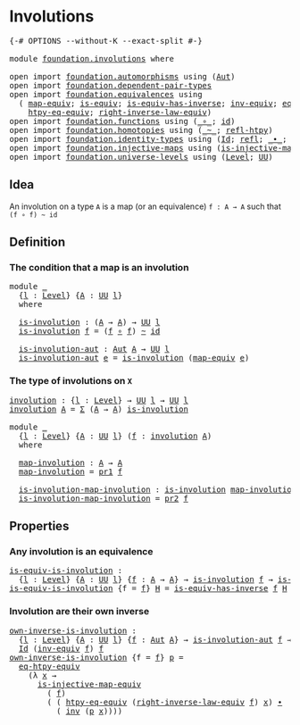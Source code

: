 # Involutions

<pre class="Agda"><a id="24" class="Symbol">{-#</a> <a id="28" class="Keyword">OPTIONS</a> <a id="36" class="Pragma">--without-K</a> <a id="48" class="Pragma">--exact-split</a> <a id="62" class="Symbol">#-}</a>

<a id="67" class="Keyword">module</a> <a id="74" href="foundation.involutions.html" class="Module">foundation.involutions</a> <a id="97" class="Keyword">where</a>

<a id="104" class="Keyword">open</a> <a id="109" class="Keyword">import</a> <a id="116" href="foundation.automorphisms.html" class="Module">foundation.automorphisms</a> <a id="141" class="Keyword">using</a> <a id="147" class="Symbol">(</a><a id="148" href="foundation.automorphisms.html#1210" class="Function">Aut</a><a id="151" class="Symbol">)</a>
<a id="153" class="Keyword">open</a> <a id="158" class="Keyword">import</a> <a id="165" href="foundation.dependent-pair-types.html" class="Module">foundation.dependent-pair-types</a>
<a id="197" class="Keyword">open</a> <a id="202" class="Keyword">import</a> <a id="209" href="foundation.equivalences.html" class="Module">foundation.equivalences</a> <a id="233" class="Keyword">using</a>
  <a id="241" class="Symbol">(</a> <a id="243" href="foundation-core.equivalences.html#1807" class="Function">map-equiv</a><a id="252" class="Symbol">;</a> <a id="254" href="foundation-core.equivalences.html#1542" class="Function">is-equiv</a><a id="262" class="Symbol">;</a> <a id="264" href="foundation-core.equivalences.html#2999" class="Function">is-equiv-has-inverse</a><a id="284" class="Symbol">;</a> <a id="286" href="foundation-core.equivalences.html#5707" class="Function">inv-equiv</a><a id="295" class="Symbol">;</a> <a id="297" href="foundation.equivalences.html#13465" class="Function">eq-htpy-equiv</a><a id="310" class="Symbol">;</a>
    <a id="316" href="foundation.equivalences.html#13602" class="Function">htpy-eq-equiv</a><a id="329" class="Symbol">;</a> <a id="331" href="foundation.equivalences.html#15419" class="Function">right-inverse-law-equiv</a><a id="354" class="Symbol">)</a>
<a id="356" class="Keyword">open</a> <a id="361" class="Keyword">import</a> <a id="368" href="foundation.functions.html" class="Module">foundation.functions</a> <a id="389" class="Keyword">using</a> <a id="395" class="Symbol">(</a><a id="396" href="foundation-core.functions.html#407" class="Function Operator">_∘_</a><a id="399" class="Symbol">;</a> <a id="401" href="foundation-core.functions.html#309" class="Function">id</a><a id="403" class="Symbol">)</a>
<a id="405" class="Keyword">open</a> <a id="410" class="Keyword">import</a> <a id="417" href="foundation.homotopies.html" class="Module">foundation.homotopies</a> <a id="439" class="Keyword">using</a> <a id="445" class="Symbol">(</a><a id="446" href="foundation-core.homotopies.html#545" class="Function Operator">_~_</a><a id="449" class="Symbol">;</a> <a id="451" href="foundation-core.homotopies.html#710" class="Function">refl-htpy</a><a id="460" class="Symbol">)</a>
<a id="462" class="Keyword">open</a> <a id="467" class="Keyword">import</a> <a id="474" href="foundation.identity-types.html" class="Module">foundation.identity-types</a> <a id="500" class="Keyword">using</a> <a id="506" class="Symbol">(</a><a id="507" href="foundation-core.identity-types.html#641" class="Datatype">Id</a><a id="509" class="Symbol">;</a> <a id="511" href="foundation-core.identity-types.html#694" class="InductiveConstructor">refl</a><a id="515" class="Symbol">;</a> <a id="517" href="foundation-core.identity-types.html#1239" class="Function Operator">_∙_</a><a id="520" class="Symbol">;</a> <a id="522" href="foundation-core.identity-types.html#1552" class="Function">inv</a><a id="525" class="Symbol">)</a>
<a id="527" class="Keyword">open</a> <a id="532" class="Keyword">import</a> <a id="539" href="foundation.injective-maps.html" class="Module">foundation.injective-maps</a> <a id="565" class="Keyword">using</a> <a id="571" class="Symbol">(</a><a id="572" href="foundation.injective-maps.html#3001" class="Function">is-injective-map-equiv</a><a id="594" class="Symbol">)</a>
<a id="596" class="Keyword">open</a> <a id="601" class="Keyword">import</a> <a id="608" href="foundation.universe-levels.html" class="Module">foundation.universe-levels</a> <a id="635" class="Keyword">using</a> <a id="641" class="Symbol">(</a><a id="642" href="Agda.Primitive.html#597" class="Postulate">Level</a><a id="647" class="Symbol">;</a> <a id="649" href="foundation-core.universe-levels.html#222" class="Primitive">UU</a><a id="651" class="Symbol">)</a>
</pre>
## Idea

An involution on a type `A` is a map (or an equivalence) `f : A → A` such that `(f ∘ f) ~ id`

## Definition

### The condition that a map is an involution

<pre class="Agda"><a id="832" class="Keyword">module</a> <a id="839" href="foundation.involutions.html#839" class="Module">_</a>
  <a id="843" class="Symbol">{</a><a id="844" href="foundation.involutions.html#844" class="Bound">l</a> <a id="846" class="Symbol">:</a> <a id="848" href="Agda.Primitive.html#597" class="Postulate">Level</a><a id="853" class="Symbol">}</a> <a id="855" class="Symbol">{</a><a id="856" href="foundation.involutions.html#856" class="Bound">A</a> <a id="858" class="Symbol">:</a> <a id="860" href="foundation-core.universe-levels.html#222" class="Primitive">UU</a> <a id="863" href="foundation.involutions.html#844" class="Bound">l</a><a id="864" class="Symbol">}</a>
  <a id="868" class="Keyword">where</a>

  <a id="877" href="foundation.involutions.html#877" class="Function">is-involution</a> <a id="891" class="Symbol">:</a> <a id="893" class="Symbol">(</a><a id="894" href="foundation.involutions.html#856" class="Bound">A</a> <a id="896" class="Symbol">→</a> <a id="898" href="foundation.involutions.html#856" class="Bound">A</a><a id="899" class="Symbol">)</a> <a id="901" class="Symbol">→</a> <a id="903" href="foundation-core.universe-levels.html#222" class="Primitive">UU</a> <a id="906" href="foundation.involutions.html#844" class="Bound">l</a>
  <a id="910" href="foundation.involutions.html#877" class="Function">is-involution</a> <a id="924" href="foundation.involutions.html#924" class="Bound">f</a> <a id="926" class="Symbol">=</a> <a id="928" class="Symbol">(</a><a id="929" href="foundation.involutions.html#924" class="Bound">f</a> <a id="931" href="foundation-core.functions.html#407" class="Function Operator">∘</a> <a id="933" href="foundation.involutions.html#924" class="Bound">f</a><a id="934" class="Symbol">)</a> <a id="936" href="foundation-core.homotopies.html#545" class="Function Operator">~</a> <a id="938" href="foundation-core.functions.html#309" class="Function">id</a>

  <a id="944" href="foundation.involutions.html#944" class="Function">is-involution-aut</a> <a id="962" class="Symbol">:</a> <a id="964" href="foundation.automorphisms.html#1210" class="Function">Aut</a> <a id="968" href="foundation.involutions.html#856" class="Bound">A</a> <a id="970" class="Symbol">→</a> <a id="972" href="foundation-core.universe-levels.html#222" class="Primitive">UU</a> <a id="975" href="foundation.involutions.html#844" class="Bound">l</a>
  <a id="979" href="foundation.involutions.html#944" class="Function">is-involution-aut</a> <a id="997" href="foundation.involutions.html#997" class="Bound">e</a> <a id="999" class="Symbol">=</a> <a id="1001" href="foundation.involutions.html#877" class="Function">is-involution</a> <a id="1015" class="Symbol">(</a><a id="1016" href="foundation-core.equivalences.html#1807" class="Function">map-equiv</a> <a id="1026" href="foundation.involutions.html#997" class="Bound">e</a><a id="1027" class="Symbol">)</a>
</pre>
### The type of involutions on `X`

<pre class="Agda"><a id="involution"></a><a id="1078" href="foundation.involutions.html#1078" class="Function">involution</a> <a id="1089" class="Symbol">:</a> <a id="1091" class="Symbol">{</a><a id="1092" href="foundation.involutions.html#1092" class="Bound">l</a> <a id="1094" class="Symbol">:</a> <a id="1096" href="Agda.Primitive.html#597" class="Postulate">Level</a><a id="1101" class="Symbol">}</a> <a id="1103" class="Symbol">→</a> <a id="1105" href="foundation-core.universe-levels.html#222" class="Primitive">UU</a> <a id="1108" href="foundation.involutions.html#1092" class="Bound">l</a> <a id="1110" class="Symbol">→</a> <a id="1112" href="foundation-core.universe-levels.html#222" class="Primitive">UU</a> <a id="1115" href="foundation.involutions.html#1092" class="Bound">l</a>
<a id="1117" href="foundation.involutions.html#1078" class="Function">involution</a> <a id="1128" href="foundation.involutions.html#1128" class="Bound">A</a> <a id="1130" class="Symbol">=</a> <a id="1132" href="foundation-core.dependent-pair-types.html#502" class="Record">Σ</a> <a id="1134" class="Symbol">(</a><a id="1135" href="foundation.involutions.html#1128" class="Bound">A</a> <a id="1137" class="Symbol">→</a> <a id="1139" href="foundation.involutions.html#1128" class="Bound">A</a><a id="1140" class="Symbol">)</a> <a id="1142" href="foundation.involutions.html#877" class="Function">is-involution</a>

<a id="1157" class="Keyword">module</a> <a id="1164" href="foundation.involutions.html#1164" class="Module">_</a>
  <a id="1168" class="Symbol">{</a><a id="1169" href="foundation.involutions.html#1169" class="Bound">l</a> <a id="1171" class="Symbol">:</a> <a id="1173" href="Agda.Primitive.html#597" class="Postulate">Level</a><a id="1178" class="Symbol">}</a> <a id="1180" class="Symbol">{</a><a id="1181" href="foundation.involutions.html#1181" class="Bound">A</a> <a id="1183" class="Symbol">:</a> <a id="1185" href="foundation-core.universe-levels.html#222" class="Primitive">UU</a> <a id="1188" href="foundation.involutions.html#1169" class="Bound">l</a><a id="1189" class="Symbol">}</a> <a id="1191" class="Symbol">(</a><a id="1192" href="foundation.involutions.html#1192" class="Bound">f</a> <a id="1194" class="Symbol">:</a> <a id="1196" href="foundation.involutions.html#1078" class="Function">involution</a> <a id="1207" href="foundation.involutions.html#1181" class="Bound">A</a><a id="1208" class="Symbol">)</a>
  <a id="1212" class="Keyword">where</a>

  <a id="1221" href="foundation.involutions.html#1221" class="Function">map-involution</a> <a id="1236" class="Symbol">:</a> <a id="1238" href="foundation.involutions.html#1181" class="Bound">A</a> <a id="1240" class="Symbol">→</a> <a id="1242" href="foundation.involutions.html#1181" class="Bound">A</a>
  <a id="1246" href="foundation.involutions.html#1221" class="Function">map-involution</a> <a id="1261" class="Symbol">=</a> <a id="1263" href="foundation-core.dependent-pair-types.html#592" class="Field">pr1</a> <a id="1267" href="foundation.involutions.html#1192" class="Bound">f</a>

  <a id="1272" href="foundation.involutions.html#1272" class="Function">is-involution-map-involution</a> <a id="1301" class="Symbol">:</a> <a id="1303" href="foundation.involutions.html#877" class="Function">is-involution</a> <a id="1317" href="foundation.involutions.html#1221" class="Function">map-involution</a>
  <a id="1334" href="foundation.involutions.html#1272" class="Function">is-involution-map-involution</a> <a id="1363" class="Symbol">=</a> <a id="1365" href="foundation-core.dependent-pair-types.html#604" class="Field">pr2</a> <a id="1369" href="foundation.involutions.html#1192" class="Bound">f</a>
</pre>
## Properties

### Any involution is an equivalence

<pre class="Agda"><a id="is-equiv-is-involution"></a><a id="1437" href="foundation.involutions.html#1437" class="Function">is-equiv-is-involution</a> <a id="1460" class="Symbol">:</a>
  <a id="1464" class="Symbol">{</a><a id="1465" href="foundation.involutions.html#1465" class="Bound">l</a> <a id="1467" class="Symbol">:</a> <a id="1469" href="Agda.Primitive.html#597" class="Postulate">Level</a><a id="1474" class="Symbol">}</a> <a id="1476" class="Symbol">{</a><a id="1477" href="foundation.involutions.html#1477" class="Bound">A</a> <a id="1479" class="Symbol">:</a> <a id="1481" href="foundation-core.universe-levels.html#222" class="Primitive">UU</a> <a id="1484" href="foundation.involutions.html#1465" class="Bound">l</a><a id="1485" class="Symbol">}</a> <a id="1487" class="Symbol">{</a><a id="1488" href="foundation.involutions.html#1488" class="Bound">f</a> <a id="1490" class="Symbol">:</a> <a id="1492" href="foundation.involutions.html#1477" class="Bound">A</a> <a id="1494" class="Symbol">→</a> <a id="1496" href="foundation.involutions.html#1477" class="Bound">A</a><a id="1497" class="Symbol">}</a> <a id="1499" class="Symbol">→</a> <a id="1501" href="foundation.involutions.html#877" class="Function">is-involution</a> <a id="1515" href="foundation.involutions.html#1488" class="Bound">f</a> <a id="1517" class="Symbol">→</a> <a id="1519" href="foundation-core.equivalences.html#1542" class="Function">is-equiv</a> <a id="1528" href="foundation.involutions.html#1488" class="Bound">f</a>
<a id="1530" href="foundation.involutions.html#1437" class="Function">is-equiv-is-involution</a> <a id="1553" class="Symbol">{</a><a id="1554" class="Argument">f</a> <a id="1556" class="Symbol">=</a> <a id="1558" href="foundation.involutions.html#1558" class="Bound">f</a><a id="1559" class="Symbol">}</a> <a id="1561" href="foundation.involutions.html#1561" class="Bound">H</a> <a id="1563" class="Symbol">=</a> <a id="1565" href="foundation-core.equivalences.html#2999" class="Function">is-equiv-has-inverse</a> <a id="1586" href="foundation.involutions.html#1558" class="Bound">f</a> <a id="1588" href="foundation.involutions.html#1561" class="Bound">H</a> <a id="1590" href="foundation.involutions.html#1561" class="Bound">H</a>
</pre>
### Involution are their own inverse

<pre class="Agda"><a id="own-inverse-is-involution"></a><a id="1643" href="foundation.involutions.html#1643" class="Function">own-inverse-is-involution</a> <a id="1669" class="Symbol">:</a>
  <a id="1673" class="Symbol">{</a><a id="1674" href="foundation.involutions.html#1674" class="Bound">l</a> <a id="1676" class="Symbol">:</a> <a id="1678" href="Agda.Primitive.html#597" class="Postulate">Level</a><a id="1683" class="Symbol">}</a> <a id="1685" class="Symbol">{</a><a id="1686" href="foundation.involutions.html#1686" class="Bound">A</a> <a id="1688" class="Symbol">:</a> <a id="1690" href="foundation-core.universe-levels.html#222" class="Primitive">UU</a> <a id="1693" href="foundation.involutions.html#1674" class="Bound">l</a><a id="1694" class="Symbol">}</a> <a id="1696" class="Symbol">{</a><a id="1697" href="foundation.involutions.html#1697" class="Bound">f</a> <a id="1699" class="Symbol">:</a> <a id="1701" href="foundation.automorphisms.html#1210" class="Function">Aut</a> <a id="1705" href="foundation.involutions.html#1686" class="Bound">A</a><a id="1706" class="Symbol">}</a> <a id="1708" class="Symbol">→</a> <a id="1710" href="foundation.involutions.html#944" class="Function">is-involution-aut</a> <a id="1728" href="foundation.involutions.html#1697" class="Bound">f</a> <a id="1730" class="Symbol">→</a>
  <a id="1734" href="foundation-core.identity-types.html#641" class="Datatype">Id</a> <a id="1737" class="Symbol">(</a><a id="1738" href="foundation-core.equivalences.html#5707" class="Function">inv-equiv</a> <a id="1748" href="foundation.involutions.html#1697" class="Bound">f</a><a id="1749" class="Symbol">)</a> <a id="1751" href="foundation.involutions.html#1697" class="Bound">f</a>
<a id="1753" href="foundation.involutions.html#1643" class="Function">own-inverse-is-involution</a> <a id="1779" class="Symbol">{</a><a id="1780" class="Argument">f</a> <a id="1782" class="Symbol">=</a> <a id="1784" href="foundation.involutions.html#1784" class="Bound">f</a><a id="1785" class="Symbol">}</a> <a id="1787" href="foundation.involutions.html#1787" class="Bound">p</a> <a id="1789" class="Symbol">=</a>
  <a id="1793" href="foundation.equivalences.html#13465" class="Function">eq-htpy-equiv</a>
    <a id="1811" class="Symbol">(λ</a> <a id="1814" href="foundation.involutions.html#1814" class="Bound">x</a> <a id="1816" class="Symbol">→</a>
      <a id="1824" href="foundation.injective-maps.html#3001" class="Function">is-injective-map-equiv</a>
        <a id="1855" class="Symbol">(</a> <a id="1857" href="foundation.involutions.html#1784" class="Bound">f</a><a id="1858" class="Symbol">)</a>
        <a id="1868" class="Symbol">(</a> <a id="1870" class="Symbol">(</a> <a id="1872" href="foundation.equivalences.html#13602" class="Function">htpy-eq-equiv</a> <a id="1886" class="Symbol">(</a><a id="1887" href="foundation.equivalences.html#15419" class="Function">right-inverse-law-equiv</a> <a id="1911" href="foundation.involutions.html#1784" class="Bound">f</a><a id="1912" class="Symbol">)</a> <a id="1914" href="foundation.involutions.html#1814" class="Bound">x</a><a id="1915" class="Symbol">)</a> <a id="1917" href="foundation-core.identity-types.html#1239" class="Function Operator">∙</a>
          <a id="1929" class="Symbol">(</a> <a id="1931" href="foundation-core.identity-types.html#1552" class="Function">inv</a> <a id="1935" class="Symbol">(</a><a id="1936" href="foundation.involutions.html#1787" class="Bound">p</a> <a id="1938" href="foundation.involutions.html#1814" class="Bound">x</a><a id="1939" class="Symbol">))))</a>
</pre>